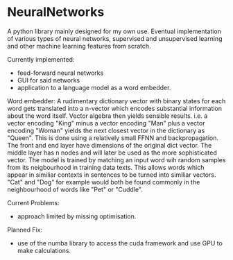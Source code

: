 # NeuralNetworks
A python library mainly designed for my own use. Eventual implementation of various types of neural networks, supervised and unsupervised learning and other machine learning features from scratch.

Currently implemented:
 - feed-forward neural networks
 - GUI for said networks
 - application to a language model as a word embedder.
 
 Word embedder:
 A rudimentary dictionary vector with binary states for each word gets translated into a n-vector which encodes substantial information about the word itself. Vector algebra then yields sensible results. i.e. a vector encoding "King" minus a vector encoding "Man" plus a vector encoding "Woman" yields the next closest vector in the dictionary as "Queen". This is done using a relatively small FFNN and backpropagation. The front and end layer have dimensions of the original dict vector. The middle layer has n nodes and  will later be used as the more sophisticated vector. The model is trained by matching an input word wih random samples from its neigbourhood in training data texts. This allows words which appear in similiar contexts in sentences to be turned into similiar vectors. "Cat" and "Dog" for example would both be found commonly in the neighbourhood of words like "Pet" or "Cuddle".
 
 Current Problems:
  - approach limited by missing optimisation.
  
 Planned Fix:
  - use of the numba library to access the cuda framework and use GPU to make calculations.
